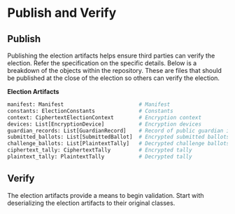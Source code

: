 # Publish and Verify

## Publish

Publishing the election artifacts helps ensure third parties can verify the election. Refer the specification on the specific details. Below is a breakdown of the objects within the repository. These are files that should be published at the close of the election so others can verify the election.

**Election Artifacts**

```py
manifest: Manifest                        # Manifest
constants: ElectionConstants              # Constants
context: CiphertextElectionContext        # Encryption context
devices: List[EncryptionDevice]           # Encryption devices
guardian_records: List[GuardianRecord]    # Record of public guardian information
submitted_ballots: List[SubmittedBallot]  # Encrypted submitted ballots
challenge_ballots: List[PlaintextTally]   # Decrypted challenge ballots
ciphertext_tally: CiphertextTally         # Encrypted tally
plaintext_tally: PlaintextTally           # Decrypted tally
```

## Verify

The election artifacts provide a means to begin validation. Start with deserializing the election artifacts to their original classes.
